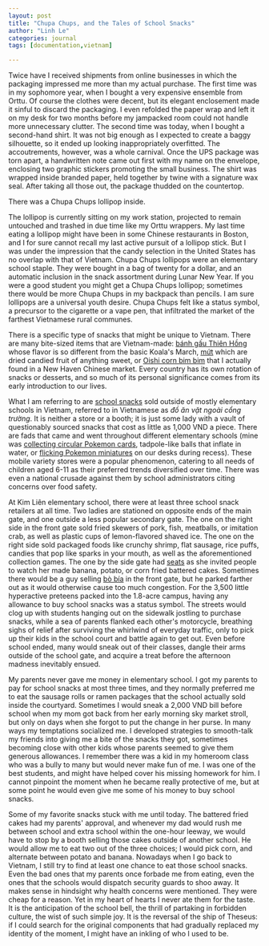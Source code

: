 ```yaml
---
layout: post
title: "Chupa Chups, and the Tales of School Snacks"
author: "Linh Le"
categories: journal
tags: [documentation,vietnam]

---
```

Twice have I received shipments from online businesses in which the packaging impressed me more than my actual purchase. The first time was in my sophomore year, when I bought a very expensive ensemble from Orttu. Of course the clothes were decent, but its elegant enclosement made it sinful to discard the packaging. I even refolded the paper wrap and left it on my desk for two months before my jampacked room could not handle more unnecessary clutter. The second time was today, when I bought a second-hand shirt. It was not big enough as I expected to create a baggy silhouette, so it ended up looking inappropriately overfitted. The accoutrements, however, was a whole carnival. Once the UPS package was torn apart, a handwritten note came out first with my name on the envelope, enclosing two graphic stickers promoting the small business. The shirt was wrapped inside branded paper, held together by twine with a signature wax seal. After taking all those out, the package thudded on the countertop.

There was a Chupa Chups lollipop inside.

The lollipop is currently sitting on my work station, projected to remain untouched and trashed in due time like my Orttu wrappers. My last time eating a lollipop might have been in some Chinese restaurants in Boston, and I for sure cannot recall my last active pursuit of a lollipop stick. But I was under the impression that the candy selection in the United States has no overlap with that of Vietnam. Chupa Chups lollipops were an elementary school staple. They were bought in a bag of twenty for a dollar, and an automatic inclusion in the snack assortment during Lunar New Year. If you were a good student you might get a Chupa Chups lollipop; sometimes there would be more Chupa Chups in my backpack than pencils. I am sure lollipops are a universal youth desire. Chupa Chups felt like a status symbol, a precursor to the cigarette or a vape pen, that infiltrated the market of the farthest Vietnamese rural communes.

There is a specific type of snacks that might be unique to Vietnam. There are many bite-sized items that are Vietnam-made: [bánh gấu Thiên Hồng](https://tomitamart.vn/banh-gau-thien-hong-350g-p6350) whose flavor is so different from the basic Koala's March, [mứt](https://vi.wikipedia.org/wiki/Mứt) which are dried candied fruit of anything sweet, or [Oishi corn bim bim](https://shopee.vn/Bim-bim-Oishi-snack-bắp-ng%E1%BB%8Dt-45gr-i.194400536.7125112334) that I actually found in a New Haven Chinese market. Every country has its own rotation of snacks or desserts, and so much of its personal significance comes from its early introduction to our lives.

What I am referring to are [school snacks](https://giadinh.suckhoedoisong.vn/hai-hung-do-an-vat-khu-vuc-cong-truong-1-giat-minh-nhung-loai-do-an-sieu-re-khong-ro-nguon-goc-172191207184149851.htm) sold outside of mostly elementary schools in Vietnam, referred to in Vietnamese as <em>đồ ăn vặt ngoài cổng trường</em>. It is neither a store or a booth; it is just some lady with a vault of questionably sourced snacks that cost as little as 1,000 VND a piece. There are fads that came and went throughout different elementary schools (mine was [collecting circular Pokemon cards](https://www.facebook.com/xaxichetSitcom/photos/đập-bài-pokemon/2122047481410033/), tadpole-like balls that inflate in water, or [flicking Pokemon miniatures](https://shopee.vn/24-cái-mô-hình-đồ-chơi-Pokemon-mini-bằng-nhựa-PVC-màu-sắc-ngẫu-nhiên-i.128397919.2013865591) on our desks during recess). These mobile variety stores were a popular phenomenon, catering to all needs of children aged 6-11 as their preferred trends diversified over time. There was even a national crusade against them by school administrators citing concerns over food safety.

At Kim Liên elementary school, there were at least three school snack retailers at all time. Two ladies are stationed on opposite ends of the main gate, and one outside a less popular secondary gate. The one on the right side in the front gate sold fried skewers of pork, fish, meatballs, or imitation crab, as well as plastic cups of lemon-flavored shaved ice. The one on the right side sold packaged foods like crunchy shrimp, flat sausage, rice puffs, candies that pop like sparks in your mouth, as well as the aforementioned collection games. The one by the side gate had [seats](https://vietnamnet.vn/phat-hien-thu-vi-cua-nag-nuoc-ngoai-ve-nhung-chiec-ghe-nhua-7-mau-o-viet-nam-802790.html) as she invited people to watch her made banana, potato, or corn fried battered cakes. Sometimes there would be a guy selling [bò bía](https://vnexpress.net/nhung-lam-tuong-ve-mon-bo-bia-4335012.html) in the front gate, but he parked farther out as it would otherwise cause too much congestion. For the 3,500 little hyperactive preteens packed into the 1.8-acre campus, having any allowance to buy school snacks was a status symbol. The streets would clog up with students hanging out on the sidewalk jostling to purchase snacks, while a sea of parents flanked each other's motorcycle, breathing sighs of relief after surviving the whirlwind of everyday traffic, only to pick up their kids in the school court and battle again to get out. Even before school ended, many would sneak out of their classes, dangle their arms outside of the school gate, and acquire a treat before the afternoon madness inevitably ensued.

My parents never gave me money in elementary school. I got my parents to pay for school snacks at most three times, and they normally preferred me to eat the sausage rolls or ramen packages that the school actually sold inside the courtyard. Sometimes I would sneak a 2,000 VND bill before school when my mom got back from her early morning sky market stroll, but only on days when she forgot to put the change in her purse. In many ways my temptations socialized me. I developed strategies to smooth-talk my friends into giving me a bite of the snacks they got, sometimes becoming close with other kids whose parents seemed to give them generous allowances. I remember there was a kid in my homeroom class who was a bully to many but would never make fun of me. I was one of the best students, and might have helped cover his missing homework for him. I cannot pinpoint the moment when he became really protective of me, but at some point he would even give me some of his money to buy school snacks.

Some of my favorite snacks stuck with me until today. The battered fried cakes had my parents' approval, and whenever my dad would rush me between school and extra school within the one-hour leeway, we would have to stop by a booth selling those cakes outside of another school. He would allow me to eat two out of the three choices; I would pick corn, and alternate between potato and banana. Nowadays when I go back to Vietnam, I still try to find at least one chance to eat those school snacks. Even the bad ones that my parents once forbade me from eating, even the ones that the schools would dispatch security guards to shoo away. It makes sense in hindsight why health concerns were mentioned. They were cheap for a reason. Yet in my heart of hearts I never ate them for the taste. It is the anticipation of the school bell, the thrill of partaking in forbidden culture, the wist of such simple joy. It is the reversal of the ship of Theseus: if I could search for the original components that had gradually replaced my identity of the moment, I might have an inkling of who I used to be.
